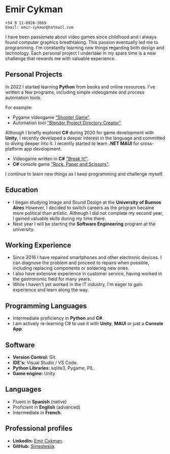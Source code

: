 # **Emir Cykman**

```
+54 9 11-6926-3669
Email: emir-cykman@hotmail.com
```

I have been passionate about video games since childhood and i always found computer graphics breathtaking. This passion eventually led me to programming. I'm constantly learning new things regarding both design and technology. Each personal project I undertake in my spare time is a new challenge that rewards me with valuable experience.


## **Personal Projects**

In 2022 I started learning **Python** from books and online resources. I've written a few programs, including simple videogames and process automation tools.

For example: 
* Pygame videogame ["Shooter Game"](https://github.com/siinestesiia/shooter_game).
* Automation tool ["Blender Project Directory Creator"](https://github.com/siinestesiia/Blender_Project_Directory).

Although I briefly explored **C#** during 2020 for game development with **Unity**, I recently developed a deeper interest in the language and committed to diving deeper into it.
I recently started to learn **.NET MAUI** for cross-platform app development.
* Videogame written in **C#** ["Break It!"](https://github.com/siinestesiia/Break_It/tree/main/Break_It!_Project/Assets/Scripts).
* **C#** console game ["Rock, Paper and Scissors"](https://github.com/siinestesiia/RockPaperScissors/blob/main/RockPaperScissors.cs).
  
I continue to learn new things as I keep programming and challenge myself.


## **Education**

* I began studying Image and Sound Design at the **University of Buenos Aires** However, I decided to switch careers as the program became more political than artistic. Although I did not complete my second year, I gained valuable skills during my time there.   
* Next year I will be starting the **Software Engineering** program at the university.


## **Working Experience**

* Since 2016 I have repaired smartphones and other electronic devices. I can diagnose the problem and proceed to repairs when possible, including replacing components or soldering new ones.
* I also have extensive experience in customer service, having worked in the gastronomic field for many years.
* While I haven't yet worked in the IT industry, I'm eager to gain experience and learn along the way.


## **Programming Languages**

* Intermediate proficiency in **Python** and **C#**.
* I am actively re-learning C# to use it with **Unity**, **MAUI** or just a **Console App**.


## **Software**
* **Version Control:** Git.
* **IDE's:** Visual Studio / VS Code.
* **Python Libraries:** sqlite3, Pygame, PIL.
* **Game engine:** Unity


## **Languages**

* Fluent in **Spanish** (native)
* Proficient in **English** (advanced) 
* Intermediate in **French**.


## **Professional profiles**

* **LinkedIn:** [Emir Cykman](https://www.linkedin.com/in/emir-cykman-904b391a0/).
* **GitHub:** [Siinestesiia](https://github.com/siinestesiia).